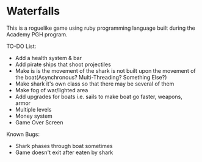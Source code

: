 ﻿# Waterfalls
This is a roguelike game using ruby programming language built during the Academy PGH program.

TO-DO List:
* Add a health system & bar
* Add pirate ships that shoot projectiles
* Make is is the movement of the shark is not built upon the movement of the boat(Asynchronous? Multi-Threading? Something Else?)
* Make shark it's own class so that there may be several of them
* Make fog of war/lighted area
* Add upgrades for boats i.e. sails to make boat go faster, weapons, armor
* Multiple levels
* Money system
* Game Over Screen

Known Bugs:
* Shark phases through boat sometimes
* Game doesn't exit after eaten by shark
